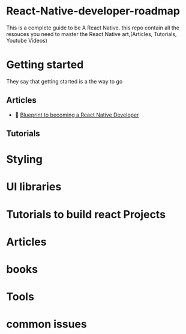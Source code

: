 # React-Native-developer-roadmap
This is a complete guide to be A React Native. this repo contain all the resouces you need to master the React Native art,(Articles, Tutorials, Youtube Videos)


# Getting started
They say that getting started is a the way to go
## Articles

- 📌 [Blueprint to becoming a React Native Developer](https://medium.com/differential/blueprint-to-becoming-a-react-native-developer-6cad2b894887#.t3uw4j4u8)

## Tutorials

# Styling
# UI libraries
# Tutorials to build react Projects
# Articles
# books
# Tools
# common issues

